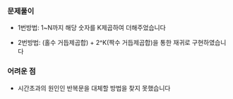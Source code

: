 ### 문제풀이
- 1번방법: 1~N까지 해당 숫자를 K제곱하여 더해주었습니다  
  
- 2번방법: (홀수 거듭제곱합) + 2^K(짝수 거듭제곱합)을 통한 재귀로 구현하였습니다  
  
### 어려운 점
- 시간초과의 원인인 반복문을 대체할 방법을 찾지 못했습니다 